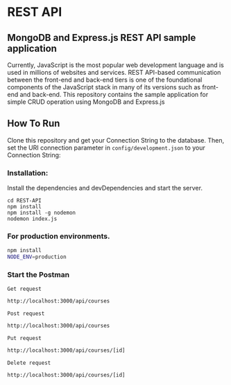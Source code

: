 # REST API 
## MongoDB and Express.js REST API sample application
Currently, JavaScript is the most popular web development language and is used in millions of websites and services. REST API-based communication between the front-end and back-end tiers is one of the foundational components of the JavaScript stack in many of its versions such as front-end and back-end.
This repository contains the sample application for simple CRUD operation using MongoDB and Express.js 
## How To Run
Clone this repository and get your Connection String to the database. 
Then, set the URI connection parameter in `config/development.json` to your Connection String:
### Installation:
Install the dependencies and devDependencies and start the server.
```
cd REST-API
npm install
npm install -g nodemon
nodemon index.js
```
### For production environments.
```sh
npm install
NODE_ENV=production
```

### Start the Postman 
`Get request`
```sh
http://localhost:3000/api/courses
```
`Post request`
```sh
http://localhost:3000/api/courses
```
`Put request`
```sh
http://localhost:3000/api/courses/[id]
```
`Delete request`
```sh
http://localhost:3000/api/courses/[id]
```

